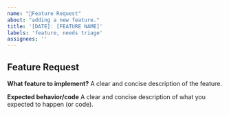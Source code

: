 ```yaml
---
name: "🔨Feature Request"
about: "adding a new feature."
title: '[DATE]: [FEATURE NAME]'
labels: 'feature, needs triage'
assignees: ''
---
```


## Feature Request

**What feature to implement?**
A clear and concise description of the feature.

**Expected behavior/code**
A clear and concise description of what you expected to happen (or code).
